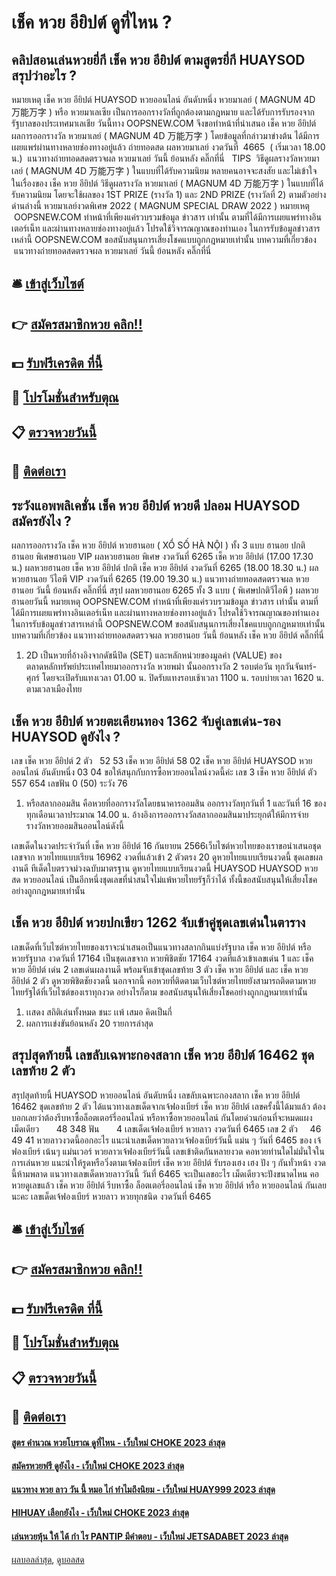 # เช็ค หวย อียิปต์ ดูที่ไหน ?
## คลิปสอนเล่นหวยยี่กี เช็ค หวย อียิปต์ ตามสูตรยี่กี HUAYSOD สรุปว่าอะไร ?
หมายเหตุ เช็ค หวย อียิปต์ HUAYSOD หวยออนไลน์ อันดับหนึ่ง หวยมาเลย์ ( MAGNUM 4D 万能万字 ) หรือ หวยมาเลเซีย เป็นการออกรางวัลที่ถูกต้องตามกฎหมาย และได้รับการรับรองจากรัฐบาลของประเทศมาเลเชีย
วันนี้ทาง OOPSNEW.COM จึงขอทำหน้าที่นำเสนอ เช็ค หวย อียิปต์ ผลการออกรางวัล หวยมาเลย์ ( MAGNUM 4D 万能万字 ) โดยข้อมูลที่กล่าวมาข่างต้น ได้มีการเผยแพร่ผ่านทางหลายช่องทางอยู่แล้ว
ถ่ายทอดสด ผลหวยมาเลย์ งวดวันที่  4665  ( เริ่มเวลา 18.00 น.)
 แนวทางถ่ายทอดสดตรวจผล หวยมาเลย์ วันนี้ ย้อนหลัง คลิ๊กที่นี่  
TIPS  วิธีดูผลรางวัลหวยมาเลย์ ( MAGNUM 4D 万能万字 ) ในแบบที่ได้รับความนิยม
หลายคนอาจจะสงสัย และไม่เข้าใจ ในเรื่องของ เช็ค หวย อียิปต์ วิธีดูผลรางวัล หวยมาเลย์ ( MAGNUM 4D 万能万字 ) ในแบบที่ได้รับความนิยม โดยจะใช้ผลของ 1ST PRIZE (รางวัล 1) และ 2ND PRIZE (รางวัลที่ 2) ตามตัวอย่างด่านล่างนี้
หวยมาเลย์งวดพิเศษ 2022 ( MAGNUM SPECIAL DRAW 2022 )
หมายเหตุ  OOPSNEW.COM ทำหน้าที่เพียงแค่รวบรวมข้อมูล ข่าวสาร เท่านั้น ตามที่ได้มีการเผยแพร่ทางอินเตอร์เน็ท และผ่านทางหลายช่องทางอยู่แล้ว โปรดใช้วิจารณญาณของท่านเอง ในการรับข้อมูลข่าวสารเหล่านี้ OOPSNEW.COM ขอสนับสนุนการเสี่ยงโชคแบบถูกกฎหมายเท่านั้น
บทความที่เกี่ยวข้อง
 แนวทางถ่ายทอดสดตรวจผล หวยมาเลย์ วันนี้ ย้อนหลัง คลิ๊กที่นี่  

## 🛎 [เข้าสู่เว็บไซต์](https://bit.ly/3BG5bNw)
## 👉 [สมัครสมาชิกหวย คลิก!!](https://bit.ly/3BG5bNw)
## 💵 [รับฟรีเครดิต ที่นี้](https://bit.ly/3C3mvgS)
## 👑 [โปรโมชั่นสำหรับตุณ](https://bit.ly/3C3mvgS)
## 📋 [ตรวจหวยวันนี้](https://bit.ly/3C3mvgS)
## 📱 [ติดต่อเรา](https://bit.ly/3C3mvgS)

## ระวังแอพพลิเคชั่น เช็ค หวย อียิปต์ หวยดี ปลอม HUAYSOD สมัครยังไง ?
ผลการออกรางวัล เช็ค หวย อียิปต์ หวยฮานอย ( XỔ SỐ HÀ NỘI ) ทั้ง 3 แบบ ฮานอย ปกติฮานอย พิเศษฮานอย VIP
ผลหวยฮานอย พิเศษ งวดวันที่ 6265 เช็ค หวย อียิปต์ (17.00 17.30 น.)
ผลหวยฮานอย เช็ค หวย อียิปต์ ปกติ เช็ค หวย อียิปต์ งวดวันที่ 6265 (18.00 18.30 น.)
ผลหวยฮานอย วีไอพี VIP งวดวันที่ 6265 (19.00 19.30 น.)
 แนวทางถ่ายทอดสดตรวจผล หวยฮานอย วันนี้ ย้อนหลัง คลิ๊กที่นี่ 
สรุป ผลหวยฮานอย 6265 ทั้ง 3 แบบ ( พิเศษปกติวีไอพี ) ผลหวยฮานอยวันนี้
หมายเหตุ OOPSNEW.COM ทำหน้าที่เพียงแค่รวบรวมข้อมูล ข่าวสาร เท่านั้น ตามที่ได้มีการเผยแพร่ทางอินเตอร์เน็ท และผ่านทางหลายช่องทางอยู่แล้ว โปรดใช้วิจารณญาณของท่านเอง ในการรับข้อมูลข่าวสารเหล่านี้ OOPSNEW.COM ขอสนับสนุนการเสี่ยงโชคแบบถูกกฎหมายเท่านั้น
บทความที่เกี่ยวข้อง
แนวทางถ่ายทอดสดตรวจผล หวยฮานอย วันนี้ ย้อนหลัง เช็ค หวย อียิปต์ คลิ๊กที่นี่
1. 2D เป็นหวยที่อ้างอิงจากดัชนีปิด (SET) และหลักหน่วยของมูลค่า (VALUE) ของตลาดหลักทรัพย์ประเทศไทยมาออกรางวัล หวยพม่า นั้นออกรางวัล 2 รอบต่อวัน ทุกวันจันทร์-ศุกร์ โดยจะเปิดรับแทงเวลา 01.00 น. ปิดรับแทงรอบเช้าเวลา 1100 น. รอบบ่ายเวลา 1620 น. ตามเวลาเมืองไทย

## เช็ค หวย อียิปต์ หวยตะเคียนทอง 1362 จับคู่เลขเด่น-รอง HUAYSOD ดูยังไง ?
เลข เช็ค หวย อียิปต์ 2 ตัว   52 53 เช็ค หวย อียิปต์ 58 02 เช็ค หวย อียิปต์ HUAYSOD หวยออนไลน์ อันดับหนึ่ง 03 04
ขอให้สนุกกับการซื้อหวยออนไลน์งวดนี้ค่ะ
เลข 3 เช็ค หวย อียิปต์ ตัว 557 654
เลขฟัน 0 (50)
ระวัง 76
1. หรือสลากออมสิน คือหวยที่ออกรางวัลโดยธนาคารออมสิน ออกรางวัลทุกวันที่ 1 และวันที่ 16 ของทุกเดือนเวลาประมาณ 14.00 น. อ้างอิงการออกรางวัลสลากออมสินมาประยุกต์ให้มีการจ่ายรางวัลหวยออมสินออนไลน์ดังนี้

เลขเด็ดในงวดประจำวันที่ เช็ค หวย อียิปต์ 16 กันยายน 2566เว็บไซต์หวยไทยของเราขอนำเสนอชุดเลขจาก หวยไทยแบบเรียน 16962 งวดที่แล้วเข้า 2 ตัวตรง 20 ดูหวยไทยแบบเรียนงวดนี้ ชุดเลขผลงานดี ทีเด็ดใบตรวจม่วงฉบับมาตรฐาน ดูหวยไทยแบบเรียนงวดนี้ HUAYSOD HUAYSOD หวยสด หวยออนไลน์ เป็นอีกหนึ่งชุดเลขที่น่าสนใจไม่แพ้หวยไทยรัฐก็ว่าได้ ทั้งนี้ขอสนับสนุนให้เสี่ยงโชคอย่างถูกกฎหมายเท่านั้น

## เช็ค หวย อียิปต์ หวยปกเขียว 1262 จับเข้าคู่ชุดเลขเด่นในตาราง
เลขเด็ดที่เว็บไซต์หวยไทยของเราจะนำเสนอเป็นแนวทางสลากกินแบ่งรัฐบาล เช็ค หวย อียิปต์ หรือ หวยรัฐบาล งวดวันที่ 17164 เป็นชุดเลขจาก หวยพิชิตชัย 17164 งวดที่แล้วเข้าเลขเด่น 1 และ เช็ค หวย อียิปต์ เด่น 2 เลขเด่นผลงานดี พร้อมจับเข้าชุดเลขท้าย 3 ตัว เช็ค หวย อียิปต์ และ เช็ค หวย อียิปต์ 2 ตัว ดูหวยพิชิตชัยงวดนี้ นอกจากนี้ คอหวยที่ติดตามเว็บไซต์หวยไทยยังสามารถติดตามหวยไทยรัฐได้ที่เว็บไซต์ของเราทุกงวด อย่างไรก็ตาม ขอสนับสนุนให้เสี่ยงโชคอย่างถูกกฎหมายเท่านั้น
1. เเสดง สถิติเล่นทั้งหมด ชนะ เเพ้ เสมอ คิดเป็นกี่
2. ผลการเเข่งขันย้อนหลัง 20 รายการล่าสุด

## สรุปสุดท้ายนี้ เลขลับเฉพาะกองสลาก เช็ค หวย อียิปต์ 16462 ชุดเลขท้าย 2 ตัว
สรุปสุดท้ายนี้ HUAYSOD หวยออนไลน์ อันดับหนึ่ง เลขลับเฉพาะกองสลาก เช็ค หวย อียิปต์ 16462 ชุดเลขท้าย 2 ตัว ได้แนวทางเลขเด็ดจากเจ้ฟองเบียร์ เช็ค หวย อียิปต์ เลขครั้งนี้ได้มาแล้ว ต้องบอกเลยว่าต้องรีบหาซื้อล็อตเตอร์รี่ออนไลน์ หรือหาซื้อหวยออนไลน์ กันโดยด่วนก่อนที่จะหมดแผง
เม็ดเดียว       48 348
ฟัน       4
เลขเด็ดเจ้ฟองเบียร์ หวยลาว งวดวันที่ 6465
เลข 2 ตัว     46 49 41
หวยลาวงวดนี้ออกอะไร แนะนำเลขเด็ดหวยลาวเจ้ฟองเบียร์วันนี้ แม่น ๆ วันที่ 6465 ของ เจ้ฟองเบียร์ เน้นๆ แม่นเวอร์ หวยลาวเจ้ฟองเบียร์วันนี้ เลขเข้าติดกันหลายงวด คอหวยท่านใดไม่มั่นใจในการเล่นหวย แนะนำให้รูดหรือวิ่งตามเจ้ฟองเบียร์ เช็ค หวย อียิปต์ รับรองเฮง เฮง ปัง ๆ กันทั่วหน้า งวดนี้ห้ามพลาด แนวทางเลขเด็ดหวยลาววันนี้ วันที่ 6465 จะเป็นเลขอะไร เม็ดเดียวจะปังขนาดไหน คอหวยดูเลขแล้ว เช็ค หวย อียิปต์ รีบหาซื้อ ล็อตเตอรี่ออนไลน์ เช็ค หวย อียิปต์ หรือ หวยออนไลน์ กันเลยนะคะ
เลขเด็ดเจ้ฟองเบียร์ หวยลาว หวยทุกชนิด งวดวันที่ 6465

## 🛎 [เข้าสู่เว็บไซต์](https://bit.ly/3BG5bNw)
## 👉 [สมัครสมาชิกหวย คลิก!!](https://bit.ly/3BG5bNw)
## 💵 [รับฟรีเครดิต ที่นี้](https://bit.ly/3C3mvgS)
## 👑 [โปรโมชั่นสำหรับตุณ](https://bit.ly/3C3mvgS)
## 📋 [ตรวจหวยวันนี้](https://bit.ly/3C3mvgS)
## 📱 [ติดต่อเรา](https://bit.ly/3C3mvgS)

#### [สูตร คำนวณ หวยโบราณ ดูที่ไหน - เว็บใหม่ CHOKE 2023 ล่าสุด](https://atom.io/themes/สูตร%20คำนวณ%20หวยโบราณ%20ดูที่ไหน%20-%20เว็บใหม่%20choke%202023%20ล่าสุด)
#### [สมัครหวยฟรี ดูยังไง - เว็บใหม่ CHOKE 2023 ล่าสุด](https://atom.io/themes/สมัครหวยฟรี%20ดูยังไง%20-%20เว็บใหม่%20choke%202023%20ล่าสุด)
#### [แนวทาง หวย ลาว วัน นี้ หมอ ไก่ ทำไมถึงนิยม - เว็บใหม่ HUAY999 2023 ล่าสุด](https://atom.io/themes/แนวทาง%20หวย%20ลาว%20วัน%20นี้%20หมอ%20ไก่%20ทำไมถึงนิยม%20-%20เว็บใหม่%20huay999%202023%20ล่าสุด)
#### [HIHUAY เลือกยังไง - เว็บใหม่ CHOKE 2023 ล่าสุด](https://atom.io/themes/hihuay%20เลือกยังไง%20-%20เว็บใหม่%20choke%202023%20ล่าสุด)
#### [เล่นหวยหุ้น ให้ ได้ กํา ไร PANTIP มีคำตอบ - เว็บใหม่ JETSADABET 2023 ล่าสุด](https://atom.io/themes/เล่นหวยหุ้น%20ให้%20ได้%20กํา%20ไร%20pantip%20มีคำตอบ%20-%20เว็บใหม่%20jetsadabet%202023%20ล่าสุด)

[ผลบอลล่าสุด](https://siamsport.tv "ผลบอลล่าสุด"), [ดูบอลสด](https://siamsport.tv/ดูบอลสด "ดูบอลสด")
